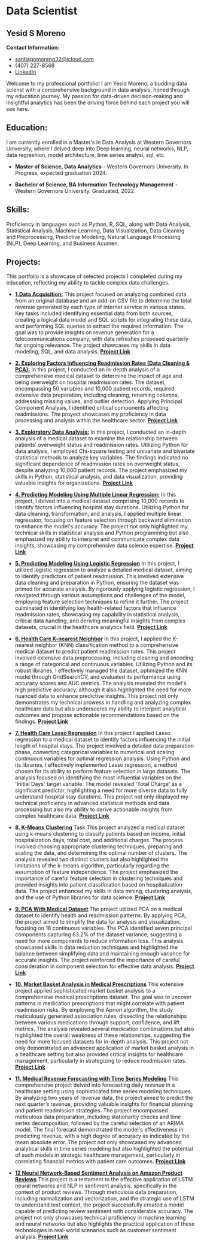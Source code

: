 # Data Scientist

## Yesid S Moreno

**Contact Information:** 

- [santiagomoreno32@icloud.com](mailto:santiagomoreno32@icloud.com) 
- (407) 227-8568 
- [LinkedIn](https://www.linkedin.com/in/yesid-moreno-883bb3181/)
  
Welcome to my professional portfolio! I am Yesid Moreno, a budding data scienst with a comprehensive background in data analysis, honed through my education journey. My passion for data-driven decision-making and insightful analytics has been the driving force behind each project you will see here.

## Education:

I am currently enrolled in a  Master's in Data Analysis at Western Governors University, where I delved deep into Deep learning, neural networks, NLP, data regreshion, model architecture, time series analysi, sql, etc. 

-  **Master of Science, Data Analytics** - Western Governors University. In Progress, expected graduation 2024.

-  **Bachelor of Science, BA Information Technology Management** - Western Governors University. Graduated, 2022.

  
## Skills:

Proficiency in languages such as Python, R, SQL, along with Data Analysis, Statistical Analysis, Machine Learning, Data Visualization, Data Cleaning and Preprocessing, Predictive Modeling, Natural Language Processing (NLP), Deep Learning, and Business Acumen.


## Projects:

This portfolio is a showcase of selected projects I completed during my education, reflecting my ability to tackle complex data challenges.


- [**1.Data Acquisition:**](Projects/Data_Aqcuisition.md)
This project focused on analyzing combined data from an original database and an add-on CSV file to determine the total revenue generated by each type of internet service in various states. Key tasks included identifying essential data from both sources, creating a logical data model and SQL scripts for integrating these data, and performing SQL queries to extract the required information. The goal was to provide insights on revenue generation for a telecommunications company, with data refreshes proposed quarterly for ongoing relevance. The project showcases my skills in data modeling, SQL, and data analysis.
[**Project Link**](Projects/Data_Aqcuisition.md)

- [**2. Exploring Factors Influencing Readmission Rates (Data Cleaning & PCA):**](Projects/Data_Cleaning.md)
In this project, I conducted an in-depth analysis of a comprehensive medical dataset to determine the impact of age and being overweight on hospital readmission rates. The dataset, encompassing 50 variables and 10,000 patient records, required extensive data preparation, including cleaning, renaming columns, addressing missing values, and outlier detection. Applying Principal Component Analysis, I identified critical components affecting readmissions. The proyect showcases my proficiency in data processing and analysis within the healthcare sector.
[**Project Link**](Projects/Data_Cleaning.md)

- [**3. Exploratory Data Analysis:**](Projects/Exploratory_DataAnalysis.md)
In this project, I conducted an in-depth analysis of a medical dataset to examine the relationship between patients' overweight status and readmission rates. Utilizing Python for data analysis, I employed Chi-square testing and univariate and bivariate statistical methods to analyze key variables. The findings indicated no significant dependence of readmission rates on overweight status, despite analyzing 10,000 patient records. The project emphasized my skills in Python, statistical analysis, and data visualization, providing valuable insights for organizations.
[**Project Link**](Projects/Exploratory_DataAnalysis.md)
  
- [**4. Predicting Modeling Using Multiple Linear Regression:**](Projects/Predictive_Modeling.md)
In this project, I delved into a medical dataset comprising 10,000 records to identify factors influencing hospital stay durations. Utilizing Python for data cleaning, transformation, and analysis, I applied multiple linear regression, focusing on feature selection through backward elimination to enhance the model's accuracy. The project not only highlighted my technical skills in statistical analysis and Python programming but also emphasized my ability to interpret and communicate complex data insights, showcasing my comprehensive data science expertise.
[**Project Link**](Projects/Predictive_Modeling.md)

- [**5. Predicting Modeling Using Logistic Regression**](Projects/Predicting_modeling2.md)
In this project, I utilized logistic regression to analyze a detailed medical dataset, aiming to identify predictors of patient readmission. This involved extensive data cleaning and preparation in Python, ensuring the dataset was primed for accurate analysis. By rigorously applying logistic regression, I navigated through various assumptions and challenges of the model, employing feature selection techniques to refine it further. The project culminated in identifying key health-related factors that influence readmission rates, showcasing my capability in statistical analysis, critical data handling, and deriving meaningful insights from complex datasets, crucial in the healthcare analytics field.
[**Project Link**](Projects/Predicting_modeling2.md)

- [**6. Health Care K-nearest Neighbor**](Projects/Data_Mining.md)
In this project, I applied the K-nearest neighbor (KNN) classification method to a comprehensive medical dataset to predict patient readmission rates. This project involved extensive data preprocessing, including cleaning and encoding a range of categorical and continuous variables. Utilizing Python and its robust libraries, I effectively managed the dataset, optimized the KNN model through GridSearchCV, and evaluated its performance using accuracy scores and AUC metrics. The analysis revealed the model's high predictive accuracy, although it also highlighted the need for more nuanced data to enhance predictive insights. This project not only demonstrates my technical prowess in handling and analyzing complex healthcare data but also underscores my ability to interpret analytical outcomes and propose actionable recommendations based on the findings.
[**Project Link**](Projects/Data_Mining.md)

- [**7. Health Care Lasso Regression**](Projects/data_mining2.md)
In this project I applied Lasso regression to a medical dataset to identify factors influencing the initial length of hospital stays. The project involved a detailed data preparation phase, converting categorical variables to numerical and scaling continuous variables for optimal regression analysis. Using Python and its libraries, I effectively implemented Lasso regression, a method chosen for its ability to perform feature selection in large datasets. The analysis focused on identifying the most influential variables on the 'Initial Days' target variable. The model revealed 'Total Charge' as a significant predictor, highlighting a need for more diverse data to fully understand hospital stay durations. This project not only displayed my technical proficiency in advanced statistical methods and data processing but also my ability to derive actionable insights from complex healthcare data.
[**Project Link**](Projects/data_mining2.md)

- [**8. K-Means Clustering**](Projects/d212-1-kmeansCusterin.md)
Task This project analyzed a medical dataset using k-means clustering to classify patients based on income, initial hospitalization days, total cost, and additional charges. The process involved choosing appropriate clustering techniques, preparing and scaling the data, and determining the optimal number of clusters. The analysis revealed two distinct clusters but also highlighted the limitations of the k-means algorithm, particularly regarding the assumption of feature independence. The project emphasized the importance of careful feature selection in clustering techniques and provided insights into patient classification based on hospitalization data. The project enhanced my skills in data mining, clustering analysis, and the use of Python libraries for data science.
[**Project Link**](Projects/d212-1-kmeansCusterin.md)

- [**9. PCA With Medical Dataset**](Projects/d212-2.md)
The project utilized PCA on a medical dataset to identify health and readmission patterns. By applying PCA, the project aimed to simplify the data for analysis and visualization, focusing on 18 continuous variables. The PCA identified seven principal components capturing 63.2% of the dataset variance, suggesting a need for more components to reduce information loss. This analysis showcased skills in data reduction techniques and highlighted the balance between simplifying data and maintaining enough variance for accurate insights. The project reinforced the importance of careful consideration in component selection for effective data analysis.
[**Project Link**](Projects/d212-2.md)

- [**10. Market Basket Analysis in Medical Prescriptions**](Projects/d212-3.md)
This extensive project applied sophisticated market basket analysis to a comprehensive medical prescriptions dataset. The goal was to uncover patterns in medication prescriptions that might correlate with patient readmission risks. By employing the Apriori algorithm, the study meticulously generated association rules, dissecting the relationships between various medications through support, confidence, and lift metrics. The analysis revealed several medication combinations but also highlighted the overall weakness of these relationships, suggesting the need for more focused datasets for in-depth analysis. This project not only demonstrated an advanced application of market basket analysis in a healthcare setting but also provided critical insights for healthcare management, particularly in strategizing to reduce readmission rates.
[**Project Link**](Projects/d212-3.md)

- [**11. Medical Revenue Forecasting with Time Series Modeling**](Projects/d213-1.md)
This comprehensive project delved into forecasting daily revenue in a healthcare setting using sophisticated time series modeling techniques. By analyzing two years of revenue data, the project aimed to predict the next quarter’s revenue, providing valuable insights for financial planning and patient readmission strategies. The project encompassed meticulous data preparation, including stationarity checks and time series decomposition, followed by the careful selection of an ARIMA model. The final forecast demonstrated the model's effectiveness in predicting revenue, with a high degree of accuracy as indicated by the mean absolute error. The project not only showcased my advanced analytical skills in time series modeling but also highlighted the potential of such models in strategic healthcare management, particularly in correlating financial metrics with patient care outcomes.
[**Project Link**](Projects/d213-1.md)

- [**12 Neural Network-Based Sentiment Analysis on Amazon Product Reviews**](Projects/d213-2.md)
This project is a testament to the effective application of LSTM neural networks and NLP in sentiment analysis, specifically in the context of product reviews. Through meticulous data preparation, including normalization and vectorization, and the strategic use of LSTM to understand text context, the project successfully created a model capable of predicting review sentiment with considerable accuracy. The project not only showcases technical proficiency in machine learning and neural networks but also highlights the practical application of these technologies in real-world scenarios such as customer sentiment analysis.
[**Project Link**](Projects/d213-2.md)

